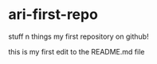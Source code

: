 # ari-first-repo
stuff n things
my first repository on github!

this is my first edit to the README.md file